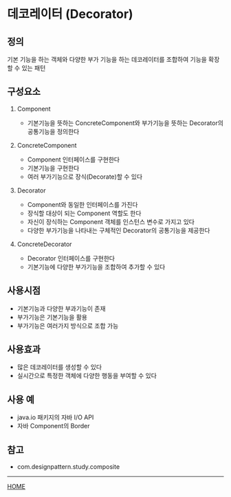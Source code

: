 # 데코레이터 (Decorator)

## 정의
기본 기능을 하는 객체와 다양한 부가 기능을 하는 데코레이터를 조합하여 기능을 확장할 수 있는 패턴

## 구성요소
1. Component
    - 기본기능을 뜻하는 ConcreteComponent와 부가기능을 뜻하는 Decorator의 공통기능을 정의한다
    
1. ConcreteComponent
    - Component 인터페이스를 구현한다
    - 기본기능을 구현한다
    - 여러 부가기능으로 장식(Decorate)할 수 있다
    
1. Decorator
    - Component와 동일한 인터페이스를 가진다
    - 장식할 대상이 되는 Component 역할도 한다
    - 자신이 장식하는 Component 객체를 인스턴스 변수로 가지고 있다
    - 다양한 부가기능을 나타내는 구체적인 Decorator의 공통기능을 제공한다
    
1. ConcreteDecorator
    - Decorator 인터페이스를 구현한다
    - 기본기능에 다양한 부가기능을 조합하여 추가할 수 있다

## 사용시점
- 기본기능과 다양한 부과기능이 존재
- 부가기능은 기본기능을 활용
- 부가기능은 여러가지 방식으로 조합 가능

## 사용효과
- 많은 데코레이터를 생성할 수 있다
- 실시간으로 특정한 객체에 다양한 행동을 부여할 수 있다

## 사용 예
- java.io 패키지의 자바 I/O API
- 자바 Component의 Border

## 참고
- com.designpattern.study.composite

---
[HOME](../README.md)
